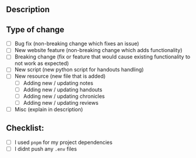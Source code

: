 ## Description
<!-- Please add summary of changes here. -->

## Type of change

- [ ] Bug fix (non-breaking change which fixes an issue)
- [ ] New website feature (non-breaking change which adds functionality)
- [ ] Breaking change (fix or feature that would cause existing functionality to not work as expected)
- [ ] New script (new python script for handouts handling)
- [ ] New resource (new file that is added)
  - [ ] Adding new / updating notes
  - [ ] Adding new / updating handouts
  - [ ] Adding new / updating chronicles
  - [ ] Adding new / updating reviews
- [ ] Misc (explain in description)

## Checklist:

- [ ] I used `pnpm` for my project dependencies
- [ ] I didnt push any `.env` files
